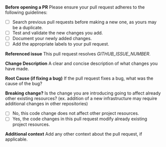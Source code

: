 **Before opening a PR**
Please ensure your pull request adheres to the following guidelines:

- [ ] Search previous pull requests before making a new one, as yours may be a duplicate.
- [ ] Test and validate the new changes you add.
- [ ] Document your newly added changes.
- [ ] Add the appropriate labels to your pull request.

**Referenced issue**
This pull request resolves _GITHUB_ISSUE_NUMBER_.

**Change Description**
A clear and concise description of what changes you have made.

**Root Cause (if fixing a bug)**
If the pull request fixes a bug, what was the cause of the bug?

**Breaking change?**
Is the change you are introducing going to affect already other existing resources? (ex. addition of a new infrastructure may require additional changes in other repositories)

- [ ] No, this code change does not affect other project resources.
- [ ] Yes, the code changes in this pull request modify already existing project resources.

**Additional context**
Add any other context about the pull request, if applicable.
